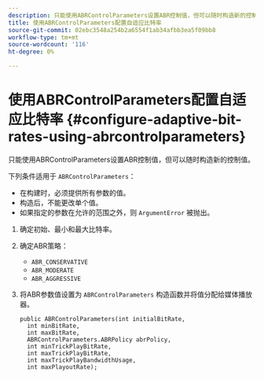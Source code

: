 ```yaml
---
description: 只能使用ABRControlParameters设置ABR控制值，但可以随时构造新的控制值。
title: 使用ABRControlParameters配置自适应比特率
source-git-commit: 02ebc3548a254b2a6554f1ab34afbb3ea5f09bb8
workflow-type: tm+mt
source-wordcount: '116'
ht-degree: 0%

---
```


# 使用ABRControlParameters配置自适应比特率 {#configure-adaptive-bit-rates-using-abrcontrolparameters}

只能使用ABRControlParameters设置ABR控制值，但可以随时构造新的控制值。

下列条件适用于 `ABRControlParameters`：

* 在构建时，必须提供所有参数的值。
* 构造后，不能更改单个值。
* 如果指定的参数在允许的范围之外，则 `ArgumentError` 被抛出。

1. 确定初始、最小和最大比特率。
1. 确定ABR策略：

   * `ABR_CONSERVATIVE`
   * `ABR_MODERATE`
   * `ABR_AGGRESSIVE`

1. 将ABR参数值设置为 `ABRControlParameters` 构造函数并将值分配给媒体播放器。

   ```
   public ABRControlParameters(int initialBitRate, 
     int minBitRate, 
     int maxBitRate, 
     ABRControlParameters.ABRPolicy abrPolicy, 
     int minTrickPlayBitRate, 
     int maxTrickPlayBitRate, 
     int maxTrickPlayBandwidthUsage, 
     int maxPlayoutRate);
   ```
